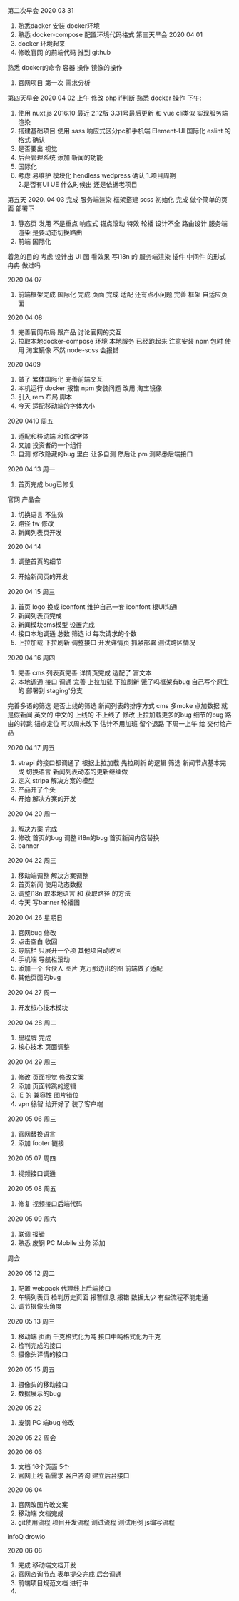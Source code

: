 第二次早会 2020 03 31
1. 熟悉dacker  安装 docker环境  
2. 熟悉 docker-compose  配置环境代码格式
第三天早会  2020 04 01
1. docker 环境起来
1. 修改官网 的前端代码 推到 github

熟悉 docker的命令 容器 操作 镜像的操作


1. 官网项目 第一次 需求分析  

第四天早会  2020 04 02
上午 修改 php if判断  熟悉 docker 操作
下午:
1. 使用 nuxt.js 2016.10 最近 2.12版  3.31号最后更新 和 vue cli类似 实现服务端渲染  
2. 搭建基础项目  使用 sass 响应式区分pc和手机端  Element-UI 国际化  eslint 的格式 确认
3. 是否要出 视觉 
4. 后台管理系统 添加 新闻的功能
5. 国际化
6. 考虑 易维护 模块化  hendless wedpress
确认  1.项目周期  
    2.是否有UI UE 什么时候出 还是依据老项目

第五天 2020. 04 03
完成 服务端渲染 框架搭建 scss 初始化 完成  做个简单的页面 部署下

1. 静态页 发用  不是重点  响应式 锚点滚动  特效  轮播 
设计不全  路由设计  服务端渲染  是要动态切换路由 
2. 前端 国际化

着急的目的  考虑 设计出 UI 图 看效果
写i18n 的 服务端渲染 插件  中间件 的形式  冉冉 做过吗


2020 04 07 
1. 前端框架完成  国际化 完成  页面 完成  适配 还有点小问题
完善 框架  自适应页面


2020 04 08 
1. 完善官网布局 跟产品 讨论官网的交互
2. 拉取本地docker-compose 环境  本地服务 已经跑起来  注意安装 npm 包时  使用 淘宝镜像  不然 node-scss 会报错

2020  0409  
1. 做了 繁体国际化  完善前端交互
2. 本机运行 docker 报错  npm 安装问题  改用 淘宝镜像
3. 引入 rem 布局 脚本
4. 今天 适配移动端的字体大小

2020 0410 周五
1. 适配和移动端 和修改字体
2. 又加 投资者的一个组件 
3. 自测 修改隐藏的bug   里白  让多自测  然后让  pm 测熟悉后端接口


2020 04 13 周一
1. 首页完成 bug已修复  

官网 产品会 
1. 切换语言 不生效
2. 路径 tw 修改
3. 新闻列表页开发 

2020 04 14
1. 调整首页的细节

1. 开始新闻页的开发


2020 04 15 周三
1. 首页 logo 换成 iconfont 维护自己一套 iconfont 根UI沟通  
1. 新闻列表页完成 
2. 新闻模块cms模型 设置完成
3. 接口本地调通  总数  筛选 id  每次请求的个数
3. 上拉加载 下拉刷新  调整接口 开发详情页 抓紧部署  测试跨区情况


2020 04 16 周四
1. 完善 cms    列表页完善  详情页完成  适配了 富文本  
2. 本地调通 接口 调通  完善 上拉加载  下拉刷新 饿了吗框架有bug  自己写个原生的  部署到 staging'分支

完善多语的筛选  是否上线的筛选 新闻列表的排序方式 cms 多moke 点加数据  就是假新闻  英文的 中文的  上线的 不上线了
修改 上拉加载更多的bug 细节的bug 路由的转跳 锚点定位  可以周末改下  估计不用加班 留个退路
下周一上午 给 交付给产品

2020 04 17 周五
1. strapi 的接口都调通了 根据上拉加载 先拉刷新 的逻辑 筛选  新闻节点基本完成  切换语言 新闻列表动态的更新继续做
2. 定义 stripa 解决方案的模型
3. 产品开了个头
4. 开始 解决方案的开发

2020 04 20 周一
1. 解决方案 完成
2. 修改 首页的bug 调整 i18n的bug  首页新闻内容替换
3. banner 

2020 04 22 周三
1. 移动端调整  解决方案调整
2. 首页新闻 使用动态数据
3. 调整I18n 取本地语言 和 获取路径 的方法
4. 今天 写banner 轮播图 




2020 04 26 星期日
1. 官网bug 修改
1. 点击空白 收回  
2. 导航栏 只展开一个项  其他项自动收回
3. 手机端 导航栏滚动
4. 添加一个 合伙人 图片 克万那边出的图 前端做了适配
5. 其他页面的bug

2020 04 27 周一
1. 开发核心技术模块

2020 04 28 周二
1. 里程牌 完成
2. 核心技术 页面调整 

2020 04 29 周三
1. 修改 页面视觉 修改文案
2. 添加 页面转跳的逻辑
3. IE 的 兼容性 图片错位
4. vpn 徐智 给开好了  装了客户端  


2020 05 06 周三
1. 官网替换语言
2. 添加 footer 链接

2020 05 07 周四
1. 视频接口调通 

2020 05 08 周五
1. 修复 视频接口后端代码

2020 05 09 周六
1. 联调 报错  
2. 熟悉 废钢 PC Mobile 业务 添加

周会



2020 05 12 周二
1. 配置 webpack  代理线上后端接口
2. 车辆列表页 检判历史页面 报警信息 报错 数据太少 有些流程不能走通
3. 调节摄像头角度 

2020 05 13 周三
1. 移动端 页面 千克格式化为吨  接口中吨格式化为千克
2. 检判完成的接口
3. 摄像头详情的接口

2020 05 15 周五
1. 摄像头的移动接口
2. 数据展示的bug



2020 05 22 
1. 废钢 PC 端bug 修改



2020 05 22 周会

2020 06 03
1. 文档 16个页面 5个
2. 官网上线  新需求 客户咨询  建立后台接口

2020 06 04
1. 官网改图片改文案
2. 移动端 文档完成
3. git使用流程   项目开发流程   测试流程       测试用例  js编写流程

infoQ
drowio

2020 06 06
1. 完成 移动端文档开发
2. 官网咨询节点 表单提交完成 后台调通 
3. 前端项目规范文档 进行中 
3. 

